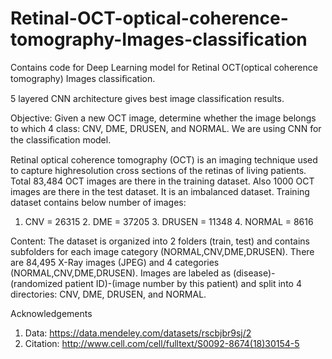 # Retinal-OCT-optical-coherence-tomography-Images-classification
Contains code for Deep Learning model for Retinal OCT(optical coherence tomography) Images classiﬁcation.

5 layered CNN architecture gives best image classification results.

Objective: 
Given a new OCT image, determine whether the image belongs to which 4 class: CNV, DME, DRUSEN, and NORMAL. We are using CNN for the classiﬁcation model.

Retinal optical coherence tomography (OCT) is an imaging technique used to capture highresolution cross sections of the retinas of living patients. Total 83,484 OCT images are there in the training dataset. Also 1000 OCT images are there in the test dataset. It is an imbalanced dataset. 
Training dataset contains below number of images:
1. CNV = 26315 2. DME = 37205 3. DRUSEN = 11348 4. NORMAL = 8616

Content: The dataset is organized into 2 folders (train, test) and contains subfolders for each image category (NORMAL,CNV,DME,DRUSEN). There are 84,495 X-Ray images (JPEG) and 4 categories (NORMAL,CNV,DME,DRUSEN). Images are labeled as (disease)-(randomized patient ID)-(image number by this patient) and split into 4 directories: CNV, DME, DRUSEN, and NORMAL. 

Acknowledgements 
1. Data: https://data.mendeley.com/datasets/rscbjbr9sj/2
2. Citation: http://www.cell.com/cell/fulltext/S0092-8674(18)30154-5
